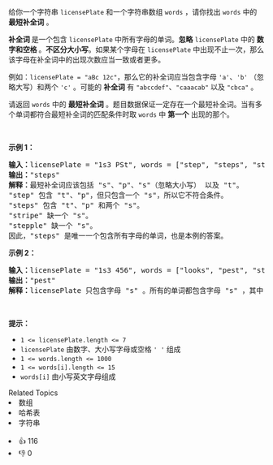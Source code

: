<p>给你一个字符串 <code>licensePlate</code> 和一个字符串数组 <code>words</code> ，请你找出&nbsp;<code>words</code> 中的 <strong>最短补全词</strong> 。</p>

<p><strong>补全词 </strong>是一个包含 <code>licensePlate</code> 中所有字母的单词。<strong>忽略</strong>&nbsp;<code>licensePlate</code> 中的 <strong>数字和空格 </strong>。<strong>不区分大小写</strong>。如果某个字母在 <code>licensePlate</code> 中出现不止一次，那么该字母在补全词中的出现次数应当一致或者更多。</p>

<p>例如：<code>licensePlate</code><code> = "aBc 12c"</code>，那么它的补全词应当包含字母 <code>'a'</code>、<code>'b'</code> （忽略大写）和两个 <code>'c'</code> 。可能的 <strong>补全词</strong> 有 <code>"abccdef"</code>、<code>"caaacab"</code> 以及 <code>"cbca"</code> 。</p>

<p>请返回 <code>words</code> 中的 <strong>最短补全词</strong> 。题目数据保证一定存在一个最短补全词。当有多个单词都符合最短补全词的匹配条件时取 <code>words</code> 中 <strong>第一个</strong> 出现的那个。</p>

<p>&nbsp;</p>

<p><strong>示例 1：</strong></p>

<pre>
<strong>输入：</strong>licensePlate = "1s3 PSt", words = ["step", "steps", "stripe", "stepple"]
<strong>输出：</strong>"steps"
<strong>解释：</strong>最短补全词应该包括 "s"、"p"、"s"（忽略大小写） 以及 "t"。
"step" 包含 "t"、"p"，但只包含一个 "s"，所以它不符合条件。
"steps" 包含 "t"、"p" 和两个 "s"。
"stripe" 缺一个 "s"。
"stepple" 缺一个 "s"。
因此，"steps" 是唯一一个包含所有字母的单词，也是本例的答案。</pre>

<p><strong>示例 2：</strong></p>

<pre>
<strong>输入：</strong>licensePlate = "1s3 456", words = ["looks", "pest", "stew", "show"]
<strong>输出：</strong>"pest"
<strong>解释：</strong>licensePlate 只包含字母 "s" 。所有的单词都包含字母 "s" ，其中 "pest"、"stew"、和 "show" 三者最短。答案是 "pest" ，因为它是三个单词中在 words 里最靠前的那个。
</pre>

<p>&nbsp;</p>

<p><strong>提示：</strong></p>

<ul>
	<li><code>1 &lt;= licensePlate.length &lt;= 7</code></li>
	<li><code>licensePlate</code> 由数字、大小写字母或空格 <code>' '</code> 组成</li>
	<li><code>1 &lt;= words.length &lt;= 1000</code></li>
	<li><code>1 &lt;= words[i].length &lt;= 15</code></li>
	<li><code>words[i]</code> 由小写英文字母组成</li>
</ul>
<div><div>Related Topics</div><div><li>数组</li><li>哈希表</li><li>字符串</li></div></div><br><div><li>👍 116</li><li>👎 0</li></div>